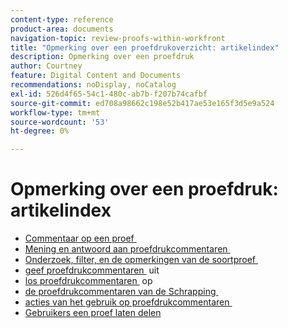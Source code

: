 ```yaml
---
content-type: reference
product-area: documents
navigation-topic: review-proofs-within-workfront
title: "Opmerking over een proefdrukoverzicht: artikelindex"
description: Opmerking over een proefdruk
author: Courtney
feature: Digital Content and Documents
recommendations: noDisplay, noCatalog
exl-id: 526d4f65-54c1-480c-ab7b-f207b74cafbf
source-git-commit: ed708a98662c198e52b417ae53e165f3d5e9a524
workflow-type: tm+mt
source-wordcount: '53'
ht-degree: 0%

---
```


# Opmerking over een proefdruk: artikelindex

* [&#x200B; Commentaar op een proef &#x200B;](../../../../review-and-approve-work/proofing/reviewing-proofs-within-workfront/comment-on-a-proof/comment-on-proof-1.md)
* [&#x200B; Mening en antwoord aan proefdrukcommentaren &#x200B;](../../../../review-and-approve-work/proofing/reviewing-proofs-within-workfront/comment-on-a-proof/view-proof-comments.md)
* [&#x200B; Onderzoek, filter, en de opmerkingen van de soortproef &#x200B;](../../../../review-and-approve-work/proofing/reviewing-proofs-within-workfront/comment-on-a-proof/search-filter-sort-comments.md)
* [&#x200B; geef proefdrukcommentaren &#x200B;](../../../../review-and-approve-work/proofing/reviewing-proofs-within-workfront/comment-on-a-proof/edit-a-proof-comment.md) uit
* [&#x200B; los proefdrukcommentaren &#x200B;](../../../../review-and-approve-work/proofing/reviewing-proofs-within-workfront/comment-on-a-proof/resolve-proof-comments.md) op
* [&#x200B; de proefdrukcommentaren van de Schrapping &#x200B;](../../../../review-and-approve-work/proofing/reviewing-proofs-within-workfront/comment-on-a-proof/delete-proof-comment.md)
* [&#x200B; acties van het gebruik op proefdrukcommentaren &#x200B;](../../../../review-and-approve-work/proofing/reviewing-proofs-within-workfront/comment-on-a-proof/use-actions-on-comments-in-viewer.md)
* [Gebruikers een proef laten delen](../../../../review-and-approve-work/proofing/reviewing-proofs-within-workfront/comment-on-a-proof/tag-users-to-share-proof.md)
